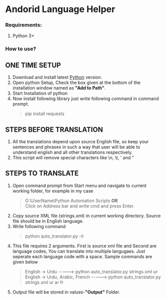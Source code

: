 # Andorid Language Helper
### Requirements:
1. Python 3+

### How to use?

## ONE TIME SETUP
1. Download and install latest [Python](https://www.python.org/downloads/) version.
2. Open python Setup, Check the box given at the bottom of the installation window named as **"Add to Path"**.
3. Start Installation of python
4. Now install following library just write following command in command prompt.<br/>
	>pip install requests
	
## STEPS BEFORE TRANSLATION
1. All the translations depend upon source English file, so keep your sentences and phrases in such a way that user will be able to understand english and all other translations respectively.
2. This script will remove special characters like \n, \t, \' and \"
		
## STEPS TO TRANSLATE
1. Open command prompt from Start menu and navigate to current working folder, for example in my case <br/>
	>  G:\UserName\Python Automation Scripts **OR**<br/>
	> Click on Address bar and write cmd and press Enter.
2. Copy source XML file (strings.xml) in current working directory. Source file should be in English language.
3. Write following command<br/>
    > python auto_translator.py -h
4. This file requires 2 arguments. First is source xml file and Second are language codes, You can translate into multiple langugaes. Just seperate each language code with a space. Sample commands are given below<br/>
	> English -> Urdu -----> python auto_translator.py strings.xml ur<br/>
	> English -> Urdu, Arabic, French -----> python auto_translator.py strings.xml ur ar fr<br/>
5. Output file will be stored in values-**"Output"** Folder.
	
